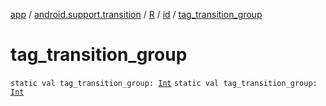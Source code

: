 [app](../../../index.md) / [android.support.transition](../../index.md) / [R](../index.md) / [id](index.md) / [tag_transition_group](.)

# tag_transition_group

`static val tag_transition_group: `[`Int`](https://kotlinlang.org/api/latest/jvm/stdlib/kotlin/-int/index.html)
`static val tag_transition_group: `[`Int`](https://kotlinlang.org/api/latest/jvm/stdlib/kotlin/-int/index.html)